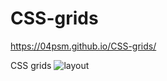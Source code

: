 # CSS-grids
https://04psm.github.io/CSS-grids/

CSS grids
![layout](https://user-images.githubusercontent.com/66555692/88952967-d99bc780-d2b5-11ea-99e6-aac8e3798288.png)
